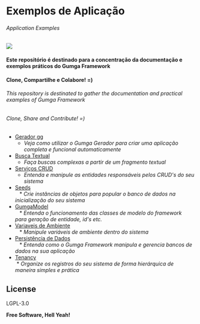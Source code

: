 # Exemplos de Aplicação
###### *Application Examples*


[![](https://avatars3.githubusercontent.com/u/13262049?s=200&v=4)](https://github.com/GUMGA/frameworkbackend)
#### Este repositório é destinado para a concentração da documentação e exemplos práticos do Gumga Framework
#### Clone, Compartilhe e Colabore! =)

###### *This repository is destinated to gather the documentation and practical examples of Gumga Framework*
###### *Clone, Share and Contribute! =)*

* [Gerador gg](https://github.com/GUMGA/framework-exemplos/tree/develop/novoProjeto)<br>
    * *Veja como utilizar o Gumga Gerador para criar uma aplicação completa e funcional automaticamente*<br>
* [Busca Textual](https://github.com/GUMGA/framework-exemplos/tree/develop/buscatextual)<br>
    * *Faça buscas complexas a partir de um fragmento textual*<br>
* [Serviços CRUD](https://github.com/GUMGA/framework-exemplos/tree/develop/servicosCRUD)<br>
    * *Entenda e manipule as entidades responsáveis pelos CRUD's do seu sistema*<br>
* [Seeds](https://github.com/GUMGA/framework-exemplos/tree/master/seeds)<br>
    * *Crie instâncias de objetos para popular o banco de dados na inicialização do seu sistema*<br>
* [GumgaModel](https://github.com/GUMGA/framework-exemplos/tree/develop/gumgaModel)<br>
    * *Entenda o funcionamento das classes de modelo do framework para geração de entidade, id's etc.*<br>
* [Variaveis de Ambiente](https://github.com/GUMGA/framework-exemplos/tree/master/variavelAmbiente)<br>
    * *Manipule variáveis de ambiente dentro do sistema*<br>
* [Persistência de Dados](https://github.com/GUMGA/framework-exemplos/tree/master/persistencia)<br>
     * *Entenda como o Gumga Framework manipula e gerencia bancos de dados na sua aplicação*<br>
* [Tenancy](https://github.com/GUMGA/framework-exemplos/tree/master/tenancy)<br>
     * *Organize os registros do seu sistema de forma hierárquica de maneira simples e prática*<br>







License
----

LGPL-3.0


**Free Software, Hell Yeah!**
